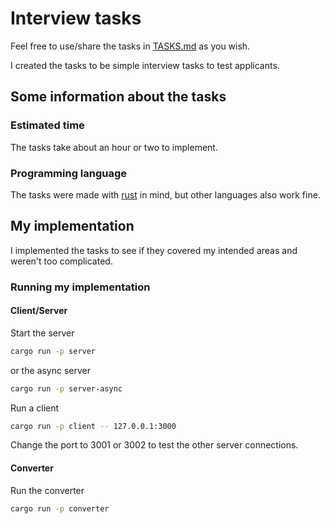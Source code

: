 # Interview tasks

Feel free to use/share the tasks in [TASKS.md](/TASKS.md) as you wish.

I created the tasks to be simple interview tasks to test applicants.

## Some information about the tasks

### Estimated time

The tasks take about an hour or two to implement.

### Programming language

The tasks were made with [rust](https://www.rust-lang.org/) in mind, but other languages also work fine.

## My implementation

I implemented the tasks to see if they covered my intended areas and weren't too complicated.

### Running my implementation

#### Client/Server

Start the server

```sh
cargo run -p server
```

or the async server

```sh
cargo run -p server-async
```

Run a client

```sh
cargo run -p client -- 127.0.0.1:3000
```

Change the port to 3001 or 3002 to test the other server connections.

#### Converter

Run the converter

```sh
cargo run -p converter
```
